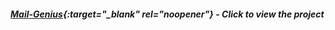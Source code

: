 ##### [Mail-Genius](https://alesinya.github.io/mail-genius/index.html){:target="_blank" rel="noopener"} - Click to view the project
